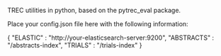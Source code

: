 TREC utilities in python, based on the pytrec_eval package.

Place your config.json file here with the following information:

{
  "ELASTIC" : "http://your-elasticsearch-server:9200",
  "ABSTRACTS" : "/abstracts-index",
  "TRIALS" : "/trials-index"
}
